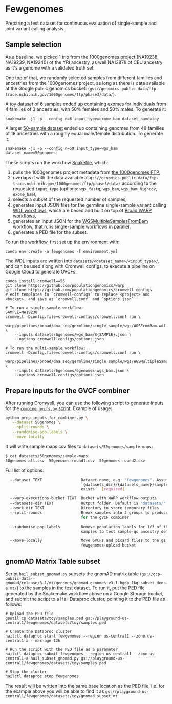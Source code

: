 # Fewgenomes

Preparing a test dataset for continuous evaluation of single-sample and joint variant calling analysis.

## Sample selection

As a baseline, we picked 1 trio from the 1000genomes project (NA19238, NA19239, NA19240) of the YRI ancestry, as well NA12878 of CEU ancestry as it's a genome with a validated truth set.

One top of that, we randomly selected samples from different families and ancestries from the 1000genomes project, as long as there is data available at the Google public genomics bucket: (`gs://genomics-public-data/ftp-trace.ncbi.nih.gov/1000genomes/ftp/phase3/data/`). 

A [toy dataset](datasets/toy/samples.ped) of 6 samples ended up containing exomes for individuals from 4 families of 3 ancestries, with 50% females and 50% males. To generate it:

```
snakemake -j1 -p --config n=6 input_type=exome_bam dataset_name=toy
```

A larger [50-sample dataset](datasets/50genomes/samples.ped) ended up containing genomes from 48 families of 18 ancestries with a roughly equal male/female distribution. To generate it:

```
snakemake -j1 -p --config n=50 input_type=wgs_bam dataset_name=50genomes
```

These scripts run the workflow [Snakefile](Snakefile), which:
1. pulls the 1000genomes project metadata from [the 1000genomes FTP](ftp://ftp.1000genomes.ebi.ac.uk/vol1/ftp/technical/),
2. overlaps it with the data available at `gs://genomics-public-data/ftp-trace.ncbi.nih.gov/1000genomes/ftp/phase3/data/` according to the requested `input_type` (options: `wgs_fastq`, `wgs_bam`, `wgs_bam_highcov`, `exome_bam`),
3. selects a subset of the requested number of samples,
4. generates input JSON files for the germline single-sample variant calling 
   [WDL workflows](https://github.com/populationgenomics/warp/blob/start_from_mapped_bam/pipelines/broad/dna_seq/germline/single_sample/), 
   which are based and built on top of 
   [Broad WARP workflows](https://github.com/broadinstitute/warp/),
5. generates an input JSON for the 
   [WGSMultipleSamplesFromBam](https://github.com/populationgenomics/warp/pull/3) 
   workflow, that runs single-sample workflows in parallel,
6. generates a PED file for the subset.

To run the workflow, first set up the environment with:

```
conda env create -n fewgenomes -f environment.yml
```

The WDL inputs are written into `datasets/<dataset_name>/<input_type>/`, and 
can be used along with Cromwell configs, to execute a pipeline on Google 
Cloud to generate GVCFs.

```
conda install cromwell==55
git clone https://github.com/populationgenomics/warp
git clone https://github.com/populationgenomics/cromwell-configs
# edit templates in `cromwell-configs` to replace <project> and <bucket>, and save as `cromwell.conf` and `options.json`

# To run a single-sample workflow:
SAMPLE=NA19238
cromwell -Dconfig.file=cromwell-configs/cromwell.conf run \
    warp/pipelines/broad/dna_seq/germline/single_sample/wgs/WGSFromBam.wdl \
    --inputs datasets/6genomes/wgs_bam/${SAMPLE}.json \
    --options cromwell-configs/options.json
    
# To run the multi-sample workflow:
cromwell -Dconfig.file=cromwell-configs/cromwell.conf run \
    warp/pipelines/broad/dna_seq/germline/single_sample/wgs/WGSMultipleSamplesFromBam.wdl \
    --inputs datasets/6genomes/6genomes-wgs_bam.json \
    --options cromwell-configs/options.json
```

## Prepare inputs for the GVCF combiner

After running Cromwell, you can use the following script to generate inputs for the [`combine_gvcfs.py` script](https://github.com/populationgenomics/joint-calling-workflow). Example of usage:

```bash
python prep_inputs_for_combiner.py \
   --dataset 50genomes \
   --split-rounds \
   --randomise-pop-labels \
   --move-locally
```

It will write sample maps csv files to `datasets/50genomes/sample-maps`:

```bash
$ cat datasets/50genomes/sample-maps
50genomes-all.csv  50genomes-round1.csv  50genomes-round2.csv
```

Full list of options:

```bash
  --dataset TEXT                 Dataset name, e.g. "fewgenomes". Assumes that
                                 `{datasets_dir}/{datasets_name}/samples.ped`
                                 exists.  [required]

  --warp-executions-bucket TEXT  Bucket with WARP workflow outputs
  --datasets-dir TEXT            Output folder. Default is "datasets/"
  --work-dir TEXT                Directory to store temporary files
  --split-rounds                 Break samples into 2 groups to produce tests
                                 for the gVCF combiner

  --randomise-pop-labels         Remove population labels for 1/3 of the
                                 samples to test sample-qc ancestry detection

  --move-locally                 Move GVCFs and picard files to the gs://cpg-
                                 fewgenomes-upload bucket
```

## gnomAD Matrix Table subset

Script `hail_subset_gnomad.py` subsets the gnomAD matrix table (`gs://gcp-public-data--gnomad/release/3.1/mt/genomes/gnomad.genomes.v3.1.hgdp_1kg_subset_dense.mt/`) to the samples in the test dataset. To run it, put the PED file generated by the Snakemake workflow above on a Google Storage bucket, and submit the script to a Hail Dataproc cluster, pointing it to the PED file as follows:

```
# Upload the PED file
gsutil cp datasets/toy/samples.ped gs://playground-us-central1/fewgenomes/datasets/toy/samples.ped

# Create the Dataproc cluster
hailctl dataproc start fewgenomes --region us-central1 --zone us-central1-a --max-age 12h

# Run the script with the PED file as a parameter
hailctl dataproc submit fewgenomes --region us-central1 --zone us-central1-a hail_subset_gnomad.py gs://playground-us-central1/fewgenomes/datasets/toy/samples.ped

# Stop the cluster
hailctl dataproc stop fewgenomes
```

The result will be written into the same base location as the PED file, i.e. for the example above you will be able to find it as `gs://playground-us-central1/fewgenomes/datasets/toy/gnomad.subset.mt`
